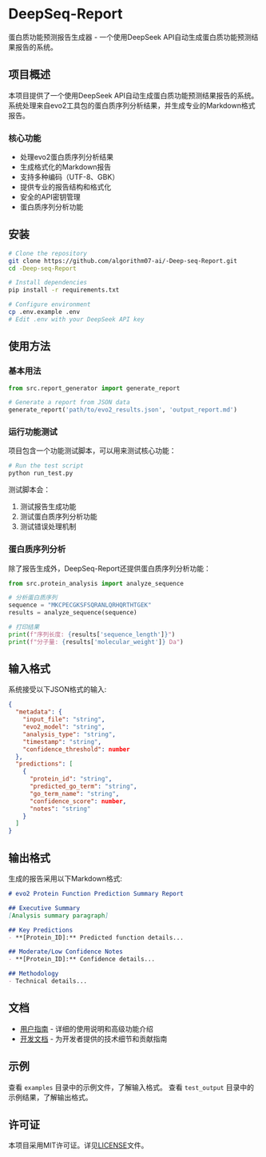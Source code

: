 # DeepSeq-Report

蛋白质功能预测报告生成器 - 一个使用DeepSeek API自动生成蛋白质功能预测结果报告的系统。

## 项目概述

本项目提供了一个使用DeepSeek API自动生成蛋白质功能预测结果报告的系统。系统处理来自evo2工具包的蛋白质序列分析结果，并生成专业的Markdown格式报告。

### 核心功能

- 处理evo2蛋白质序列分析结果
- 生成格式化的Markdown报告
- 支持多种编码（UTF-8、GBK）
- 提供专业的报告结构和格式化
- 安全的API密钥管理
- 蛋白质序列分析功能

## 安装

```bash
# Clone the repository
git clone https://github.com/algorithm07-ai/-Deep-seq-Report.git
cd -Deep-seq-Report

# Install dependencies
pip install -r requirements.txt

# Configure environment
cp .env.example .env
# Edit .env with your DeepSeek API key
```

## 使用方法

### 基本用法

```python
from src.report_generator import generate_report

# Generate a report from JSON data
generate_report('path/to/evo2_results.json', 'output_report.md')
```

### 运行功能测试

项目包含一个功能测试脚本，可以用来测试核心功能：

```bash
# Run the test script
python run_test.py
```

测试脚本会：
1. 测试报告生成功能
2. 测试蛋白质序列分析功能
3. 测试错误处理机制

### 蛋白质序列分析

除了报告生成外，DeepSeq-Report还提供蛋白质序列分析功能：

```python
from src.protein_analysis import analyze_sequence

# 分析蛋白质序列
sequence = "MKCPECGKSFSQRANLQRHQRTHTGEK"
results = analyze_sequence(sequence)

# 打印结果
print(f"序列长度: {results['sequence_length']}")
print(f"分子量: {results['molecular_weight']} Da")
```

## 输入格式

系统接受以下JSON格式的输入:

```json
{
  "metadata": {
    "input_file": "string",
    "evo2_model": "string",
    "analysis_type": "string",
    "timestamp": "string",
    "confidence_threshold": number
  },
  "predictions": [
    {
      "protein_id": "string",
      "predicted_go_term": "string",
      "go_term_name": "string",
      "confidence_score": number,
      "notes": "string"
    }
  ]
}
```

## 输出格式

生成的报告采用以下Markdown格式:

```markdown
# evo2 Protein Function Prediction Summary Report

## Executive Summary
[Analysis summary paragraph]

## Key Predictions
- **[Protein_ID]:** Predicted function details...

## Moderate/Low Confidence Notes
- **[Protein_ID]:** Confidence details...

## Methodology
- Technical details...
```

## 文档

- [用户指南](docs/USER_GUIDE.md) - 详细的使用说明和高级功能介绍
- [开发文档](docs/DEVELOPMENT.md) - 为开发者提供的技术细节和贡献指南

## 示例

查看 `examples` 目录中的示例文件，了解输入格式。
查看 `test_output` 目录中的示例结果，了解输出格式。

## 许可证

本项目采用MIT许可证。详见[LICENSE](LICENSE)文件。 